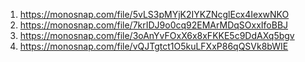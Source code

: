 1. https://monosnap.com/file/5vLS3pMYjK2IYKZNcglEcx4IexwNKO
2. https://monosnap.com/file/7krIDJ9o0cq92EMArMDqSOxxIfoBBJ
3. https://monosnap.com/file/3oAnYvFOxX6x8xFKKE5c9DdAXq5bgv
4. https://monosnap.com/file/vQJTgtct1O5kuLFXxP86qQSVk8bWIE
